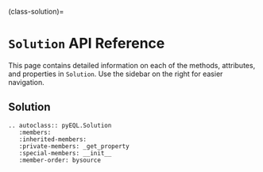 (class-solution)=

# `Solution` API Reference

This page contains detailed information on each of the methods, attributes, and properties in `Solution`. Use the sidebar on the right for easier navigation.

## Solution

```{eval-rst}
.. autoclass:: pyEQL.Solution
   :members:
   :inherited-members:
   :private-members: _get_property
   :special-members: __init__
   :member-order: bysource
```
